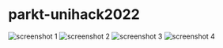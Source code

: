 # parkt-unihack2022

![screenshot 1](https://github.com/notna4/parkt-unihack2022/blob/main/imgs/IMG-1822.PNG)
![screenshot 2](https://github.com/notna4/parkt-unihack2022/blob/main/imgs/IMG-1823.PNG)
![screenshot 3](https://github.com/notna4/parkt-unihack2022/blob/main/imgs/IMG-1825.PNG)
![screenshot 4](https://github.com/notna4/parkt-unihack2022/blob/main/imgs/IMG-1826.PNG)
